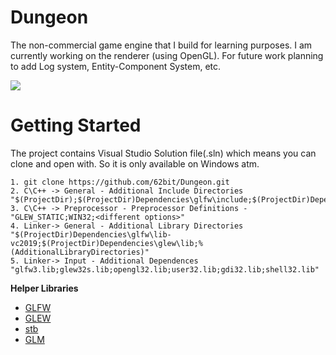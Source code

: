 # Dungeon
The non-commercial game engine that I build for learning purposes. I am currently working on the renderer (using OpenGL). For future work planning to add Log system, Entity-Component System, etc.

![](https://github.com/62bit/Dungeon/blob/master/Dungeon%20Engine/Source/dungeon.gif)

# Getting Started
The project contains Visual Studio Solution file(.sln) which means you can clone and open with. So it is only available on Windows atm.

```
1. git clone https://github.com/62bit/Dungeon.git
2. C\C++ -> General - Additional Include Directories "$(ProjectDir);$(ProjectDir)Dependencies\glfw\include;$(ProjectDir)Dependencies\;$(ProjectDir)Dependencies\glew\include;$(ProjectDir)Source"
3. C\C++ -> Preprocessor - Preprocessor Definitions - "GLEW_STATIC;WIN32;<different options>"  
4. Linker-> General - Additional Library Directories "$(ProjectDir)Dependencies\glfw\lib-vc2019;$(ProjectDir)Dependencies\glew\lib;%(AdditionalLibraryDirectories)"
5. Linker-> Input - Additional Dependences "glfw3.lib;glew32s.lib;opengl32.lib;user32.lib;gdi32.lib;shell32.lib" 
```

**Helper Libraries**
- [GLFW](https://www.glfw.org/)
- [GLEW](http://glew.sourceforge.net/)
- [stb](https://github.com/nothings/stb)
- [GLM](https://glm.g-truc.net/)
